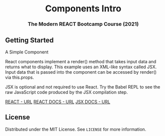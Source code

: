 <h1 align="center">Components Intro</h1>

<h3 align="center">The Modern REACT Bootcamp Course (2021)</h3>    

<!-- GETTING STARTED -->
## Getting Started
A Simple Component

React components implement a render() method that takes input data and returns what to display. This example uses an XML-like syntax called JSX. Input data that is passed into the component can be accessed by render() via this.props.

JSX is optional and not required to use React. Try the Babel REPL to see the raw JavaScript code produced by the JSX compilation step.


[REACT - URL](https://reactjs.org/)
[REACT DOCS - URL](https://reactjs.org/docs/getting-started.html)
[JSX DOCS - URL](https://reactjs.org/docs/introducing-jsx.html)


<!-- LICENSE -->
## License

Distributed under the MIT License. See `LICENSE` for more information.